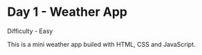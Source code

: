 <h1> Day 1 - Weather App</h1>

Difficulty - Easy

This is a mini weather app builed with HTML, CSS and JavaScript. 
